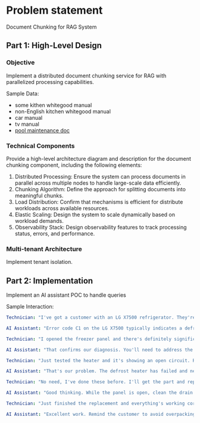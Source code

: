 # Problem statement 

Document Chunking for RAG System

## Part 1: High-Level Design

### Objective  

Implement a distributed document chunking service for RAG with parallelized processing capabilities.

Sample Data:
* some kithen whitegood manual
* non-English kitchen whitegood manual
* car manual
* tv manual
* [pool maintenance doc](https://www.nitt.edu/home/students/facilitiesnservices/sportscenter/swimmingpool/SwimmingPoolMaintenance.pdf)

### Technical Components

Provide a high-level architecture diagram and description for the document chunking component, including the following elements: 

1. Distributed Processing: Ensure the system can process documents in parallel across multiple nodes to handle large-scale data efficiently. 
2. Chunking Algorithm: Define the approach for splitting documents into meaningful chunks. 
3. Load Distribution: Confirm that mechanisms is efficient for distribute workloads across available resources. 
4. Elastic Scaling: Design the system to scale dynamically based on workload demands. 
5. Observability Stack: Design observability features to track processing status, errors, and performance. 

### Multi-tenant Architecture

Implement tenant isolation.


## Part 2: Implementation 

Implement an AI assistant POC to handle queries

Sample Interaction: 

```yaml
Technician: "I've got a customer with an LG X7500 refrigerator. They're reporting error code C1 and saying the freezer isn't cooling properly though the refrigerator section seems fine."

AI Assistant: "Error code C1 on the LG X7500 typically indicates a defrost system malfunction. The freezer section not cooling properly while the refrigerator works is consistent with this diagnosis. First, check if there's excessive frost buildup on the evaporator coil. Have you inspected this area yet?"

Technician: "I opened the freezer panel and there's definitely significant ice buildup around the evaporator. Almost completely covered."

AI Assistant: "That confirms our diagnosis. You'll need to address the defrost system failure. First, disconnect power to the unit for safety. Then check the defrost heater for continuity using a multimeter. If the heater has continuity, the issue is likely with the defrost thermostat or control board. Can you test the heater?"

Technician: "Just tested the heater and it's showing an open circuit. Reading is infinite ohms."

AI Assistant: "That's our problem. The defrost heater has failed and needs replacement. For the LG X7500, you'll need part #DR-47890. Once installed, be sure to check the defrost thermostat as well since these components often fail together. Would you like instructions on removing and replacing the heater assembly?"

Technician: "No need, I've done these before. I'll get the part and replace it. Do you recommend any preventative maintenance while I'm in there?"

AI Assistant: "Good thinking. While the panel is open, clean the drain port at the bottom of the evaporator to prevent future blockages. Also inspect the defrost thermostat wiring for any signs of corrosion. The condenser coils should be cleaned if they appear dusty, as this model tends to accumulate debris there quickly."

Technician: "Just finished the replacement and everything's working correctly now. The system is cycling properly and error code is gone."

AI Assistant: "Excellent work. Remind the customer to avoid overpacking the freezer vents to prevent airflow restrictions that can accelerate frost buildup. If you encounter any further issues with this LG X7500 or other refrigerator models, I'm here to assist."
```
